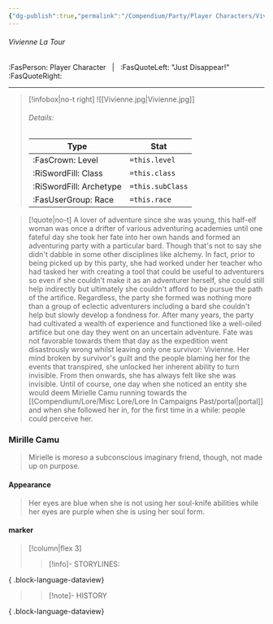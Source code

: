 ```yaml
---
{"dg-publish":true,"permalink":"/Compendium/Party/Player Characters/Vivienne La Tour  /"}
---
```



###### Vivienne La Tour  
:FasPerson: Player Character &nbsp; | &nbsp; :FasQuoteLeft: "Just Disappear!"  :FasQuoteRight:
___
> [!infobox|no-t right]
> ![[Vivienne.jpg\|Vivienne.jpg]]
> ###### Details:
> | Type | Stat |
> | ---- | ---- |
> | :FasCrown: Level   | `=this.level` |
> | :RiSwordFill: Class |  `=this.class`|
> | :RiSwordFill: Archetype |  `=this.subClass`|
> |  :FasUserGroup: Race |  `=this.race`|

> [!quote|no-t]
> A lover of adventure since she was young, this half-elf woman was once a drifter of various adventuring academies until one fateful day she took her fate into her own hands and formed an adventuring party with a particular bard. Though that's not to say she didn't dabble in some other disciplines like alchemy. In fact, prior to being picked up by this party, she had worked under her teacher who had tasked her with creating a tool that could be useful to adventurers so even if she couldn't make it as an adventurer herself, she could still help indirectly but ultimately she couldn't afford to be pursue the path of the artifice.  Regardless, the party she formed was nothing more than a  group of eclectic adventurers including a bard she couldn't help but slowly develop a fondness for. After many years, the party  had cultivated a wealth  of experience  and functioned like a well-oiled artifice but one day they went on an uncertain adventure. Fate was not favorable towards  them that day as the expedition went disastrously wrong whilst leaving only one survivor: Vivienne. Her mind broken by survivor's guilt and the people blaming her for the events that transpired, she unlocked her inherent ability to turn invisible. From then onwards, she has always felt like she was invisible. Until of course, one day when she noticed an entity she would deem Mirielle Camu running towards the [[Compendium/Lore/Misc Lore/Lore In Campaigns Past/portal\|portal]] and when she followed her in, for the first time in a while: people could perceive her. 

### Mirille Camu
>Mirielle is moreso a subconscious imaginary friend, though, not made up on purpose.

#### Appearance
> Her eyes are blue when she is not using her soul-knife abilities while her eyes are purple  when she is using her soul form. 
> 
 
#### marker
> [!column|flex 3]
>> [!info]- STORYLINES:

{ .block-language-dataview}
>>[!note]- HISTORY

{ .block-language-dataview}